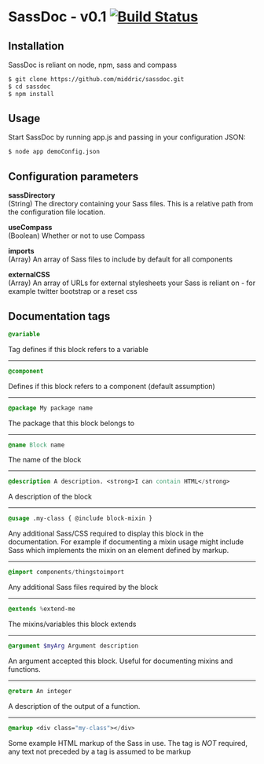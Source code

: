 SassDoc - v0.1 [![Build Status](https://travis-ci.org/middric/sassdoc.png)](https://travis-ci.org/middric/sassdoc)
==========

## Installation
SassDoc is reliant on node, npm, sass and compass
```bash
$ git clone https://github.com/middric/sassdoc.git
$ cd sassdoc
$ npm install
```
## Usage
Start SassDoc by running app.js and passing in your configuration JSON:
```bash
$ node app demoConfig.json
```    
## Configuration parameters

**sassDirectory**  
(String) The directory containing your Sass files. This is a relative path from the configuration file location.

**useCompass**  
(Boolean) Whether or not to use Compass

**imports**  
(Array) An array of Sass files to include by default for all components

**externalCSS**  
(Array) An array of URLs for external stylesheets your Sass is reliant on - for example twitter bootstrap or a reset css

## Documentation tags

```sass
@variable
```
Tag defines if this block refers to a variable
***
```sass
@component  
```
Defines if this block refers to a component (default assumption)
***
```sass
@package My package name
```
The package that this block belongs to
***
```sass
@name Block name
```
The name of the block
***
```sass
@description A description. <strong>I can contain HTML</strong>
```
A description of the block
***
```sass
@usage .my-class { @include block-mixin }
```
Any additional Sass/CSS required to display this block in the documentation. For example if documenting a mixin usage might include Sass which implements the mixin on an element defined by markup.
***
```sass
@import components/thingstoimport
```
Any additional Sass files required by the block
***
```sass
@extends %extend-me 
```
The mixins/variables this block extends
***
```sass
@argument $myArg Argument description
```
An argument accepted this block. Useful for documenting mixins and functions.
***
```sass
@return An integer
```
A description of the output of a function.
***
```sass
@markup <div class="my-class"></div>
```
Some example HTML markup of the Sass in use. The tag is _NOT_ required, any text not preceded by a tag is assumed to be markup
